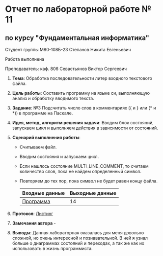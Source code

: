 # Отчет по лабораторной работе № 11
## по курсу "Фундаментальная информатика"

Студент группы М80-108Б-23 Степанов Никита Евгеньевич

Работа выполнена 

Преподаватель: каф. 806 Севастьянов Виктор Сергеевич

1. **Тема**: Обработка последовательности литер входного текстового файла.
2. **Цель работы**: Составить программу на языке си, выполняющую анализ и обработку вводимого текста.
3. **Задание**: №З Подсчитать число слов в комментариях ({ и } или (* и *)) в программе на Паскале.
4. **Идея, метод, алгоритм решения задачи**:  Вводим блок состояний, запускаем цикл и выполняем действия в зависимости от состояний.
5. **Сценарий выполнения работы**: 
    - Считываем файл.
    - Вводим состояния и запускаем цикл.
    - Если нашлось состояние MULTI_LINE_COMMENT, то считаем количество слов, пока не найдем определенный символ.
    - Повторяем до тех пор, пока символ не будет равен концу файла.

        | Входные данные | Выходные данные |
        |----------------|-----------------|
        |   [Программа](https://github.com/n0w3e/labs/blob/main/lab11/program.pas)    |       14        |

6. **Протокол**: [Листинг](https://github.com/n0w3e/labs/blob/main/lab11/lab11.c)
7. **Замечания автора** -
8. **Выводы**: Данная лабораторная оказалась для меня довольно сложной, но очень интересной и познавательной. В ней я узнал больше о диаграммах состояний и переходах, а так же как их использовать в жизнь программиста.
